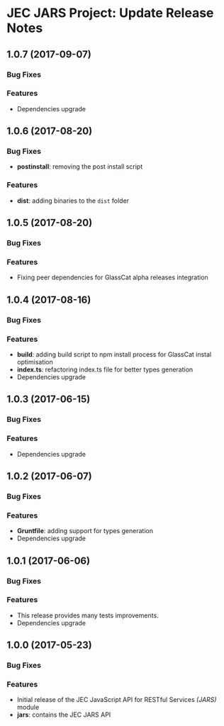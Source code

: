 # JEC JARS Project: Update Release Notes

<a name="jec-jars-1.0.7"></a>
## **1.0.7** (2017-09-07)

### Bug Fixes

### Features

- Dependencies upgrade

<a name="jec-jars-1.0.6"></a>
## **1.0.6** (2017-08-20)

### Bug Fixes

- **postinstall**: removing the post install script

### Features

- **dist**: adding binaries to the `dist` folder

<a name="jec-jars-1.0.5"></a>
## **1.0.5** (2017-08-20)

### Bug Fixes

### Features

- Fixing peer dependencies for GlassCat alpha releases integration

<a name="jec-jars-1.0.4"></a>
## **1.0.4** (2017-08-16)

### Bug Fixes

### Features

- **build**: adding build script to npm install process for GlassCat instal optimisation
- **index.ts**: refactoring index.ts file for better types generation
- Dependencies upgrade

<a name="jec-jars-1.0.3"></a>
## **1.0.3** (2017-06-15)

### Bug Fixes

### Features

- Dependencies upgrade

<a name="jec-jars-1.0.2"></a>
## **1.0.2** (2017-06-07)

### Bug Fixes

### Features

- **Gruntfile**: adding support for types generation
- Dependencies upgrade

<a name="jec-jars-1.0.1"></a>
## **1.0.1** (2017-06-06)

### Bug Fixes

### Features

- This release provides many tests improvements.
- Dependencies upgrade

<a name="jec-jars-1.0.0"></a>
## **1.0.0** (2017-05-23)

### Bug Fixes

### Features

- Initial release of the JEC JavaScript API for RESTful Services *(JARS)* module
- **jars**: contains the JEC JARS API